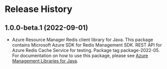 # Release History

## 1.0.0-beta.1 (2022-09-01)

- Azure Resource Manager Redis client library for Java. This package contains Microsoft Azure SDK for Redis Management SDK. REST API for Azure Redis Cache Service for testing. Package tag package-2022-05. For documentation on how to use this package, please see [Azure Management Libraries for Java](https://aka.ms/azsdk/java/mgmt).
